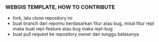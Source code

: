 ### WEBGIS TEMPLATE, HOW TO CONTRIBUTE

- fork, lalu clone repository ini
- buat branch dari repomu berdasarkan fitur atau bug, misal fitur repl maka buat repl-feature atau bug maka repl-bug
- buat pull request ke repository owner dan tunggu balasanya

